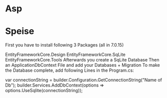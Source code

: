 # Asp
# Speise
First you have to install following 3 Packages (all in 7.0.15)

EntityFrameworkCore.Design
EntityFrameworkCore.SqLite
EntityFrameworkCore.Tools
Afterwards you create a SqLite Database Then an ApplicationDbContext File and add your Databases + Migration To make the Database complete, add following Lines in the Program.cs:

var connectionString = builder.Configuration.GetConnectionString("Name of Db"); 
builder.Services.AddDbContext(options => options.UseSqlite(connectionString));
